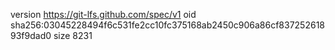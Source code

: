 version https://git-lfs.github.com/spec/v1
oid sha256:03045228494f6c531fe2cc10fc375168ab2450c906a86cf83725261893f9dad0
size 8231
